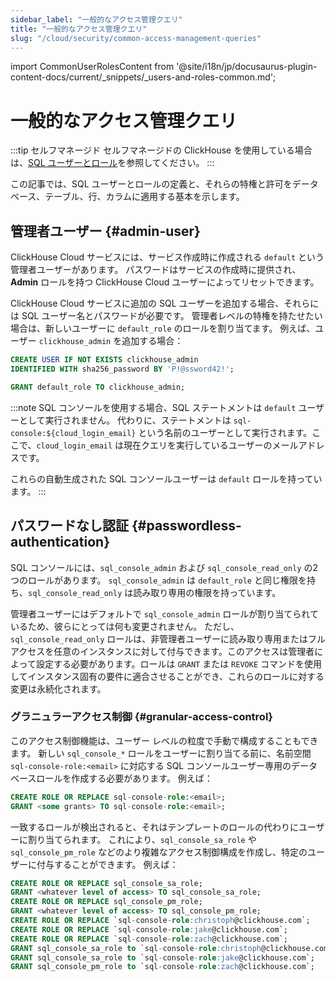 ```yaml
---
sidebar_label: "一般的なアクセス管理クエリ"
title: "一般的なアクセス管理クエリ"
slug: "/cloud/security/common-access-management-queries"
---
```


import CommonUserRolesContent from '@site/i18n/jp/docusaurus-plugin-content-docs/current/_snippets/_users-and-roles-common.md';


# 一般的なアクセス管理クエリ

:::tip セルフマネージド
セルフマネージドの ClickHouse を使用している場合は、[SQL ユーザーとロール](/guides/sre/user-management/index.md)を参照してください。
:::

この記事では、SQL ユーザーとロールの定義と、それらの特権と許可をデータベース、テーブル、行、カラムに適用する基本を示します。

## 管理者ユーザー {#admin-user}

ClickHouse Cloud サービスには、サービス作成時に作成される `default` という管理者ユーザーがあります。 パスワードはサービスの作成時に提供され、**Admin** ロールを持つ ClickHouse Cloud ユーザーによってリセットできます。

ClickHouse Cloud サービスに追加の SQL ユーザーを追加する場合、それらには SQL ユーザー名とパスワードが必要です。 管理者レベルの特権を持たせたい場合は、新しいユーザーに `default_role` のロールを割り当てます。 例えば、ユーザー `clickhouse_admin` を追加する場合：

```sql
CREATE USER IF NOT EXISTS clickhouse_admin
IDENTIFIED WITH sha256_password BY 'P!@ssword42!';
```

```sql
GRANT default_role TO clickhouse_admin;
```

:::note
SQL コンソールを使用する場合、SQL ステートメントは `default` ユーザーとして実行されません。 代わりに、ステートメントは `sql-console:${cloud_login_email}` という名前のユーザーとして実行されます。ここで、`cloud_login_email` は現在クエリを実行しているユーザーのメールアドレスです。

これらの自動生成された SQL コンソールユーザーは `default` ロールを持っています。
:::

## パスワードなし認証 {#passwordless-authentication}

SQL コンソールには、`sql_console_admin` および `sql_console_read_only` の2つのロールがあります。 `sql_console_admin` は `default_role` と同じ権限を持ち、`sql_console_read_only` は読み取り専用の権限を持っています。

管理者ユーザーにはデフォルトで `sql_console_admin` ロールが割り当てられているため、彼らにとっては何も変更されません。 ただし、`sql_console_read_only` ロールは、非管理者ユーザーに読み取り専用またはフルアクセスを任意のインスタンスに対して付与できます。このアクセスは管理者によって設定する必要があります。ロールは `GRANT` または `REVOKE` コマンドを使用してインスタンス固有の要件に適合させることができ、これらのロールに対する変更は永続化されます。

### グラニュラーアクセス制御 {#granular-access-control}

このアクセス制御機能は、ユーザー レベルの粒度で手動で構成することもできます。 新しい `sql_console_*` ロールをユーザーに割り当てる前に、名前空間 `sql-console-role:<email>` に対応する SQL コンソールユーザー専用のデータベースロールを作成する必要があります。 例えば：

```sql
CREATE ROLE OR REPLACE sql-console-role:<email>;
GRANT <some grants> TO sql-console-role:<email>;
```

一致するロールが検出されると、それはテンプレートのロールの代わりにユーザーに割り当てられます。 これにより、`sql_console_sa_role` や `sql_console_pm_role` などのより複雑なアクセス制御構成を作成し、特定のユーザーに付与することができます。 例えば：

```sql
CREATE ROLE OR REPLACE sql_console_sa_role;
GRANT <whatever level of access> TO sql_console_sa_role;
CREATE ROLE OR REPLACE sql_console_pm_role;
GRANT <whatever level of access> TO sql_console_pm_role;
CREATE ROLE OR REPLACE `sql-console-role:christoph@clickhouse.com`;
CREATE ROLE OR REPLACE `sql-console-role:jake@clickhouse.com`;
CREATE ROLE OR REPLACE `sql-console-role:zach@clickhouse.com`;
GRANT sql_console_sa_role to `sql-console-role:christoph@clickhouse.com`;
GRANT sql_console_sa_role to `sql-console-role:jake@clickhouse.com`;
GRANT sql_console_pm_role to `sql-console-role:zach@clickhouse.com`;
```

<CommonUserRolesContent />
